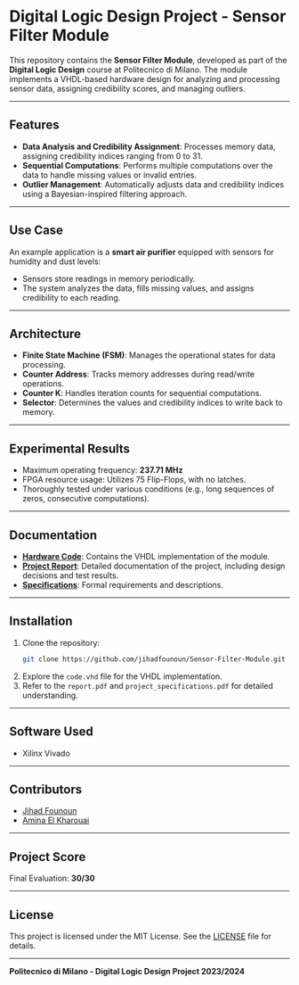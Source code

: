 # Digital Logic Design Project - Sensor Filter Module

This repository contains the **Sensor Filter Module**, developed as part of the **Digital Logic Design** course at Politecnico di Milano. The module implements a VHDL-based hardware design for analyzing and processing sensor data, assigning credibility scores, and managing outliers.

---

## Features

- **Data Analysis and Credibility Assignment**: Processes memory data, assigning credibility indices ranging from 0 to 31.
- **Sequential Computations**: Performs multiple computations over the data to handle missing values or invalid entries.
- **Outlier Management**: Automatically adjusts data and credibility indices using a Bayesian-inspired filtering approach.

---

## Use Case

An example application is a **smart air purifier** equipped with sensors for humidity and dust levels:
- Sensors store readings in memory periodically.
- The system analyzes the data, fills missing values, and assigns credibility to each reading.

---

## Architecture

- **Finite State Machine (FSM)**: Manages the operational states for data processing.
- **Counter Address**: Tracks memory addresses during read/write operations.
- **Counter K**: Handles iteration counts for sequential computations.
- **Selector**: Determines the values and credibility indices to write back to memory.

---

## Experimental Results

- Maximum operating frequency: **237.71 MHz**
- FPGA resource usage: Utilizes 75 Flip-Flops, with no latches.
- Thoroughly tested under various conditions (e.g., long sequences of zeros, consecutive computations).

---

## Documentation

- **[Hardware Code](hardware_code.vhd)**: Contains the VHDL implementation of the module.
- **[Project Report](project_report.pdf)**: Detailed documentation of the project, including design decisions and test results.
- **[Specifications](project_specifications.pdf)**: Formal requirements and descriptions.

---

## Installation

1. Clone the repository:
   ```bash
   git clone https://github.com/jihadfounoun/Sensor-Filter-Module.git
   ```
2. Explore the `code.vhd` file for the VHDL implementation.
3. Refer to the `report.pdf` and `project_specifications.pdf` for detailed understanding.



---

## Software Used
- Xilinx Vivado

---

## Contributors

- [Jihad Founoun](https://github.com/jihadfounoun)
- [Amina El Kharouai](https://github.com/AminaElKharouai)

---

## Project Score

Final Evaluation: **30/30**

---

## License

This project is licensed under the MIT License. See the [LICENSE](./LICENSE) file for details.

---

**Politecnico di Milano - Digital Logic Design Project 2023/2024**

